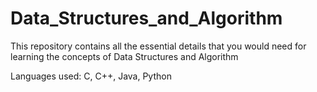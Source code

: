 # Data_Structures_and_Algorithm
This repository contains all the essential details that you would need for learning the concepts of Data Structures and Algorithm

Languages used: C, C++, Java, Python
